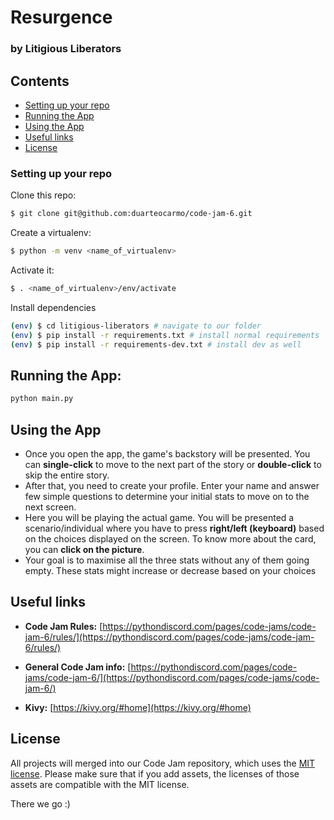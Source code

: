 # Resurgence 
### by Litigious Liberators


## Contents

- [Setting up your repo](#setting-up-your-repo)
- [Running the App](#running-the-app)
- [Using the App](#using-the-app)
- [Useful links](#useful-links)
- [License](#license)


### Setting up your repo

Clone this repo:

```bash
$ git clone git@github.com:duarteocarmo/code-jam-6.git
```

Create a virtualenv:

```bash
$ python -m venv <name_of_virtualenv>
```

Activate it:

```bash
$ . <name_of_virtualenv>/env/activate
```

Install dependencies

```bash
(env) $ cd litigious-liberators # navigate to our folder
(env) $ pip install -r requirements.txt # install normal requirements
(env) $ pip install -r requirements-dev.txt # install dev as well
```
## Running the App:
```bash
python main.py 
```
## Using the App
* Once you open the app, the game's backstory will be presented. You can __single-click__ to move to the next part of the story or __double-click__ to skip the entire story. 
* After that, you need to create your profile. Enter your name and answer few simple questions to determine your initial stats to move on to the next screen.
* Here you will be playing the actual game. You will be presented a scenario/individual where you have to press __right/left (keyboard)__ based on the choices displayed on the screen. To know more about the card, you can __click on the picture__.
* Your goal is to maximise all the three stats without any of them going empty. These stats might increase or decrease based on your choices

## Useful links


- **Code Jam Rules:** [https://pythondiscord.com/pages/code-jams/code-jam-6/rules/](https://pythondiscord.com/pages/code-jams/code-jam-6/rules/)

- **General Code Jam info:** [https://pythondiscord.com/pages/code-jams/code-jam-6/](https://pythondiscord.com/pages/code-jams/code-jam-6/)

- **Kivy:** [https://kivy.org/#home](https://kivy.org/#home)

## License

All projects will merged into our Code Jam repository, which uses the [MIT license](../LICENSE). Please make sure that if you add assets, the licenses of those assets are compatible with the MIT license.


There we go :) 
